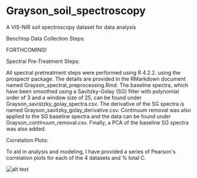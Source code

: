 # Grayson_soil_spectroscopy
A VIS-NIR soil spectroscopy dataset for data analysis

Benchtop Data Collection Steps:

FORTHCOMING!

Spectral Pre-Treatment Steps:

All spectral pretreatment steps were performed using R 4.2.2. using the prospectr package. The details are provided in the RMarkdown document named Grayson_spectral_preprocessing.Rmd. The baseline spectra, which have been smoothed using a Savitzky-Golay (SG) filter with polynomial order of 3 and a window size of 25, can be found under Grayson_savistzky_golay_spectra.csv. The derivative of the SG spectra is named Grayson_savitzky_golay_derivative.csv. Continuum removal was also applied to the SG baseline spectra and the data can be found under Grayson_continuum_removal.csv. Finally, a PCA of the baseline SG spectra was also added. 

Correlation Plots:

To aid in analysis and modeling, I have provided a series of Pearson's correlation plots for each of the 4 datasets and % total C.



![alt text](https://github.com/jnesslage/Grayson_soil_spectroscopy/images/image.jpg?raw=true)
